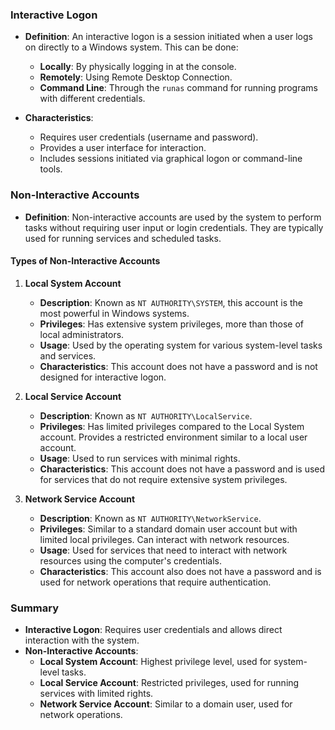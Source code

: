 ### **Interactive Logon**
- **Definition**: An interactive logon is a session initiated when a user logs on directly to a Windows system. This can be done:
    - **Locally**: By physically logging in at the console.
    - **Remotely**: Using Remote Desktop Connection.
    - **Command Line**: Through the `runas` command for running programs with different credentials.

- **Characteristics**:
    - Requires user credentials (username and password).
    - Provides a user interface for interaction.
    - Includes sessions initiated via graphical logon or command-line tools.

### **Non-Interactive Accounts**
- **Definition**: Non-interactive accounts are used by the system to perform tasks without requiring user input or login credentials. They are typically used for running services and scheduled tasks.

#### **Types of Non-Interactive Accounts**
1. **Local System Account**
    - **Description**: Known as `NT AUTHORITY\SYSTEM`, this account is the most powerful in Windows systems.
    - **Privileges**: Has extensive system privileges, more than those of local administrators.
    - **Usage**: Used by the operating system for various system-level tasks and services.
    - **Characteristics**: This account does not have a password and is not designed for interactive logon.

1. **Local Service Account**
    - **Description**: Known as `NT AUTHORITY\LocalService`.
    - **Privileges**: Has limited privileges compared to the Local System account. Provides a restricted environment similar to a local user account.
    - **Usage**: Used to run services with minimal rights.
    - **Characteristics**: This account does not have a password and is used for services that do not require extensive system privileges.

1. **Network Service Account**
    - **Description**: Known as `NT AUTHORITY\NetworkService`.
    - **Privileges**: Similar to a standard domain user account but with limited local privileges. Can interact with network resources.
    - **Usage**: Used for services that need to interact with network resources using the computer's credentials.
    - **Characteristics**: This account also does not have a password and is used for network operations that require authentication.

### **Summary**
- **Interactive Logon**: Requires user credentials and allows direct interaction with the system.
- **Non-Interactive Accounts**:
    - **Local System Account**: Highest privilege level, used for system-level tasks.
    - **Local Service Account**: Restricted privileges, used for running services with limited rights.
    - **Network Service Account**: Similar to a domain user, used for network operations.